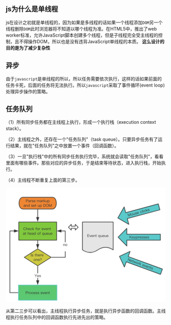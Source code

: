 ## js为什么是单线程
js在设计之初就是单线程的，因为如果是多线程的话如果一个线程添加`DOM`另一个线程删除`DOM`此时浏览器将不知道以哪个线程为准。在HTML5中，推出了web worker标准，允许JavaScript脚本创建多个线程，但是子线程完全受主线程的控制，且不得操作DOM，所以也是没有违背JavaScript单线程的本质。
**这么设计的目的是为了减少复杂性**

## 异步
由于`javascript`是单线程的所以，所以任务需要依次执行，这样的话如果前面的任务卡死，后面的任务将无法执行。所以`javascript`采取了事件循环(event loop)处理异步操作的策略。

## 任务队列

（1）所有同步任务都在主线程上执行，形成一个执行栈（execution context stack）。

（2）主线程之外，还存在一个"任务队列"（task queue）。只要异步任务有了运行结果，就在"任务队列"之中放置一个事件（回调函数）。

（3）一旦"执行栈"中的所有同步任务执行完毕，系统就会读取"任务队列"，看看里面有哪些事件。那些对应的异步任务，于是结束等待状态，进入执行栈，开始执行。

（4）主线程不断重复上面的第三步。

![](loop.png)

从第二三步可以看出，主线程执行异步任务，就是执行异步函数的回调函数。主线程执行任务队列中的回调函数执行先进先出的策略。

